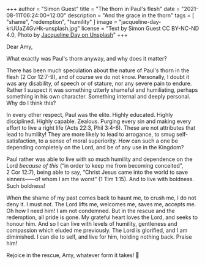 +++
author = "Simon Guest"
title = "The thorn in Paul's flesh"
date = "2021-08-11T06:24:00+12:00"
description = "And the grace in the thorn"
tags = [ "shame", "redemption", "humility" ]
image = "jacqueline-day-krUUaZ4GvHk-unsplash.jpg"
license = "Text by Simon Guest CC BY-NC-ND 4.0, Photo by [Jacqueline Day on Unsplash](https://unsplash.com/photos/krUUaZ4GvHk)"
+++

Dear Amy,

What exactly was Paul's thorn anyway, and why does it matter?

There has been much speculation about the nature of Paul's thorn in the flesh (2 Cor 12:7-9), and of course we do not know.  Personally, I doubt it was any disability, of speech or of stature, nor any severe pain to endure. Rather I suspect it was something utterly shameful and humiliating, perhaps something in his own character. Something internal and deeply personal. Why do I think this?

In every other respect, Paul was the elite. Highly educated. Highly disciplined. Highly capable. Zealous. Purging every sin and making every effort to live a right life (Acts 22:3, Phil 3:4-6). These are not attributes that lead to humility! They are more likely to lead to arrogance, to smug self-satisfaction, to a sense of moral superiority. How can such a one be depending completely on the Lord, and be of any use in the Kingdom?

Paul rather was able to live with so much humility and dependence on the Lord _because of this_ (“in order to keep me from becoming conceited”, 2 Cor 12:7), being able to say, “Christ Jesus came into the world to save sinners⸺of whom I am the worst” (1 Tim 1:15). And to live with boldness. Such boldness!

When the shame of my past comes back to haunt me, to crush me, I do not deny it. I must not. The Lord lifts me, welcomes me, saves me, accepts me. Oh how I need him! I am not condemned. But in the rescue and the redemption, all pride is gone. My grateful heart loves the Lord, and seeks to honour him. And so I can live with levels of humility, gentleness and compassion which eluded me previously. The Lord is glorified, and I am diminished. I can die to self, and live for him, holding nothing back. Praise him!

Rejoice in the rescue, Amy, whatever form it takes! 🙏
